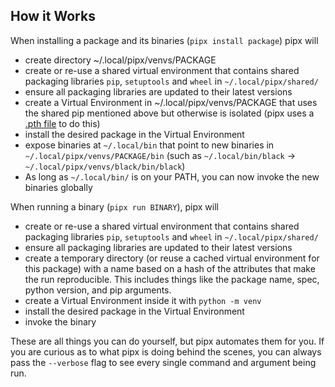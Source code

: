 ## How it Works

When installing a package and its binaries (`pipx install package`) pipx will

- create directory ~/.local/pipx/venvs/PACKAGE
- create or re-use a shared virtual environment that contains shared packaging libraries `pip`, `setuptools` and `wheel` in `~/.local/pipx/shared/`
- ensure all packaging libraries are updated to their latest versions
- create a Virtual Environment in ~/.local/pipx/venvs/PACKAGE that uses the shared pip mentioned above but otherwise is isolated (pipx uses a [.pth file]( https://docs.python.org/3/library/site.html) to do this)
- install the desired package in the Virtual Environment
- expose binaries at `~/.local/bin` that point to new binaries in `~/.local/pipx/venvs/PACKAGE/bin` (such as `~/.local/bin/black` -> `~/.local/pipx/venvs/black/bin/black`)
- As long as `~/.local/bin/` is on your PATH, you can now invoke the new binaries globally

When running a binary (`pipx run BINARY`), pipx will

- create or re-use a shared virtual environment that contains shared packaging libraries `pip`, `setuptools` and `wheel` in `~/.local/pipx/shared/`
- ensure all packaging libraries are updated to their latest versions
- create a temporary directory (or reuse a cached virtual environment for this package) with a name based on a hash of the attributes that make the run reproducible. This includes things like the package name, spec, python version, and pip arguments.
- create a Virtual Environment inside it with `python -m venv`
- install the desired package in the Virtual Environment
- invoke the binary

These are all things you can do yourself, but pipx automates them for you. If you are curious as to what pipx is doing behind the scenes, you can always pass the `--verbose` flag to see every single command and argument being run.

